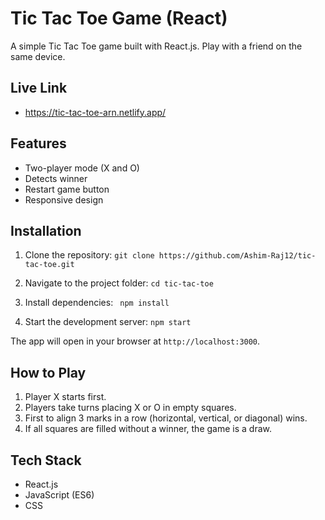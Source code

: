 # Tic Tac Toe Game (React)

A simple Tic Tac Toe game built with React.js. Play with a friend on the same device.

## Live Link
- https://tic-tac-toe-arn.netlify.app/

## Features
- Two-player mode (X and O)
- Detects winner
- Restart game button
- Responsive design

## Installation

1. Clone the repository:
   ```git clone https://github.com/Ashim-Raj12/tic-tac-toe.git```

2. Navigate to the project folder:
   ```cd tic-tac-toe```

3. Install dependencies:
  ``` npm install```

4. Start the development server:
   ```npm start```

The app will open in your browser at `http://localhost:3000`.

## How to Play
1. Player X starts first.
2. Players take turns placing X or O in empty squares.
3. First to align 3 marks in a row (horizontal, vertical, or diagonal) wins.
4. If all squares are filled without a winner, the game is a draw.


## Tech Stack
- React.js
- JavaScript (ES6)
- CSS
